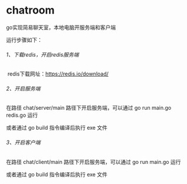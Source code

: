 # chatroom
go实现简易聊天室，本地电脑开服务端和客户端

运行步骤如下：
###### 1、下载redis，开启redis服务端

​    redis下载网址：https://redis.io/download/

###### 2、开启服务端

在路径 chat/server/main 路径下开启服务端，可以通过 go run main.go redis.go 运行

或者通过 go build 指令编译后执行 exe 文件

###### 3、开启客户端

在路径 chat/client/main 路径下开启服务端，可以通过 go run main.go 运行

或者通过 go build 指令编译后执行 exe 文件
